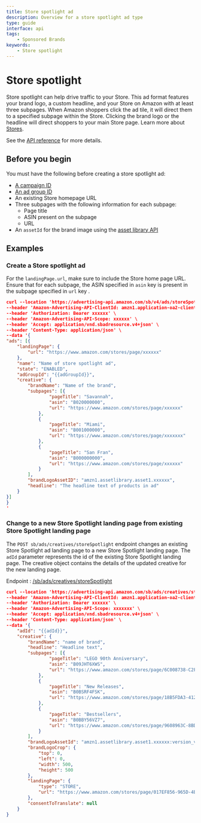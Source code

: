 ```yaml
---
title: Store spotlight ad
description: Overview for a store spotlight ad type
type: guide
interface: api
tags: 
    - Sponsored Brands
keywords:
    - Store spotlight
---
```



# Store spotlight

Store spotlight can help drive traffic to your Store. This ad format features your brand logo, a custom headline, and your Store on Amazon with at least three subpages. When Amazon shoppers click the ad tile, it will direct them to a specified subpage within the Store. Clicking the brand logo or the headline will direct shoppers to your main Store page. Learn more about [Stores](https://advertising.amazon.com/help?ref_=AAC_unav_support_center#GEQXGAH9CZWU2K76).

See the [API reference](sponsored-brands/3-0/openapi/prod#tag/Ads/operation/CreateSponsoredBrandStoreSpotlightAds) for more details.


## Before you begin

You must have the following before creating a store spotlight ad:

* [A campaign ID](guides/sponsored-brands/campaigns/get-started-with-campaigns#step-1-create-a-campaign)
* [An ad group ID](guides/sponsored-brands/campaigns/get-started-with-campaigns#step-2-create-ad-group)
* An existing Store homepage URL
* Three subpages with the following information for each subpage:
    * Page title
    * ASIN present on the subpage
    * URL
* An `assetId` for the brand image using the [asset library API](guides/creative-asset/asset-library-overview)

## Examples

### Create a Store spotlight ad

For the `landingPage.url`, make sure to include the Store home page URL. Ensure that for each subpage, the ASIN specified in `asin` key is present in the subpage specified in `url` key .

```json
curl --location 'https://advertising-api.amazon.com/sb/v4/ads/storeSpotlight' \
--header 'Amazon-Advertising-API-ClientId: amzn1.application-oa2-client.xxxxxx' \
--header 'Authorization: Bearer xxxxxx' \
--header 'Amazon-Advertising-API-Scope: xxxxxx' \
--header 'Accept: application/vnd.sbadresource.v4+json' \
--header 'Content-Type: application/json' \
--data '{
"ads": [{
    "landingPage": {
        "url": "https://www.amazon.com/stores/page/xxxxxx"
    },
    "name": "Name of store spotlight ad",
    "state": "ENABLED",
    "adGroupId": "{{adGroupId}}",
    "creative": {
        "brandName": "Name of the brand",
        "subpages": [{
                "pageTitle": "Savannah",
                "asin": "B020000000",
                "url": "https://www.amazon.com/stores/page/xxxxxx"
            },
            {
                "pageTitle": "Miami",
                "asin": "B001000000",
                "url": "https://www.amazon.com/stores/page/xxxxxxx"
            },
            {
                "pageTitle": "San Fran",
                "asin": "B000000000",
                "url": "https://www.amazon.com/stores/page/xxxxxx"
            }
        ],
        "brandLogoAssetID": "amzn1.assetlibrary.asset1.xxxxxx",
        "headline": "The headline text of products in ad"
    }
}]
}
'
```

### Change to a new Store Spotlight landing page from existing Store Spotlight landing page

The `POST sb/ads/creatives/storeSpotlight` endpoint changes an existing Store Spotlight ad landing page to a new Store Spotlight landing page. The `adId` parameter represents the id of the existing Store Spotlight landing page. The creative object contains the details of the updated creative for the new landing page.

Endpoint : [/sb/ads/creatives/storeSpotlight](sponsored-brands/3-0/openapi/prod#tag/Ad-creatives/operation/CreateStoreSpotlightCreative)

```json
curl --location 'https://advertising-api.amazon.com/sb/ads/creatives/storeSpotlight' \
--header 'Amazon-Advertising-API-ClientId: amzn1.application-oa2-client.xxxxxx' \
--header 'Authorization: Bearer xxxxxx' \
--header 'Amazon-Advertising-API-Scope: xxxxxxx' \
--header 'Accept: application/vnd.sbadresource.v4+json' \
--header 'Content-Type: application/json' \
--data '{
    "adId": "{{adId}}",
    "creative": {
        "brandName": "name of brand",
        "headline": "Headline text",
        "subpages": [{
                "pageTitle": "LEGO 90th Anniversary",
                "asin": "B09JHT6XWS",
                "url": "https://www.amazon.com/stores/page/6C008738-C2FF-4BEA-94CA-98B9C7387CDA"
            },
            {
                "pageTitle": "New Releases",
                "asin": "B0BSRF4FSK",
                "url": "https://www.amazon.com/stores/page/18B5FDA3-412C-494E-B791-9CBBC62AADDB"
            },
            {
                "pageTitle": "Bestsellers",
                "asin": "B0BBY56VZ7",
                "url": "https://www.amazon.com/stores/page/9608963C-8BD1-4CD8-B9ED-06926DAA233E"
            }
        ],
        "brandLogoAssetId": "amzn1.assetlibrary.asset1.xxxxxx:version_v1",
        "brandLogoCrop": {
            "top": 0,
            "left": 0,
            "width": 500,
            "height": 500
        },
        "landingPage": {
            "type": "STORE",
            "url": "https://www.amazon.com/stores/page/017EF856-965D-4B56-A171-EA61CAFF45DD"
        },
        "consentToTranslate": null
    }
}
```

